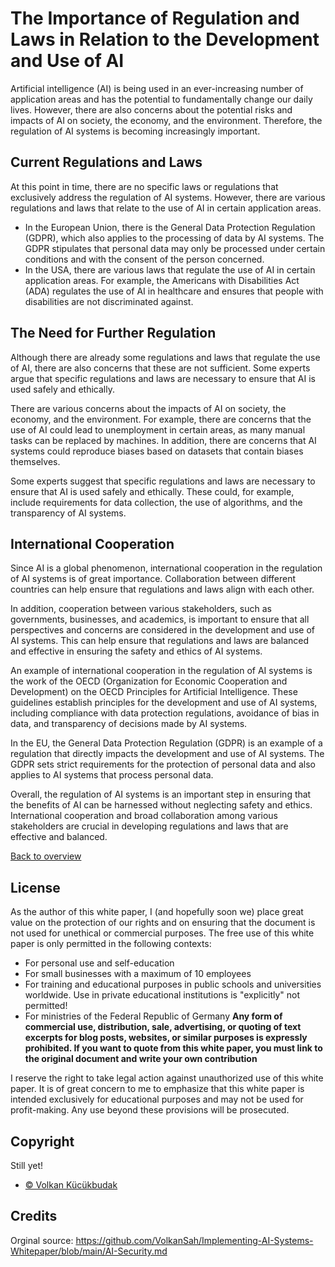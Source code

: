 # The Importance of Regulation and Laws in Relation to the Development and Use of AI
Artificial intelligence (AI) is being used in an ever-increasing number of application areas and has the potential to fundamentally change our daily lives. However, there are also concerns about the potential risks and impacts of AI on society, the economy, and the environment. Therefore, the regulation of AI systems is becoming increasingly important.

## Current Regulations and Laws
At this point in time, there are no specific laws or regulations that exclusively address the regulation of AI systems. However, there are various regulations and laws that relate to the use of AI in certain application areas.

- In the European Union, there is the General Data Protection Regulation (GDPR), which also applies to the processing of data by AI systems. The GDPR stipulates that personal data may only be processed under certain conditions and with the consent of the person concerned.
- In the USA, there are various laws that regulate the use of AI in certain application areas. For example, the Americans with Disabilities Act (ADA) regulates the use of AI in healthcare and ensures that people with disabilities are not discriminated against.

## The Need for Further Regulation
Although there are already some regulations and laws that regulate the use of AI, there are also concerns that these are not sufficient. Some experts argue that specific regulations and laws are necessary to ensure that AI is used safely and ethically.

There are various concerns about the impacts of AI on society, the economy, and the environment. For example, there are concerns that the use of AI could lead to unemployment in certain areas, as many manual tasks can be replaced by machines. In addition, there are concerns that AI systems could reproduce biases based on datasets that contain biases themselves.

Some experts suggest that specific regulations and laws are necessary to ensure that AI is used safely and ethically. These could, for example, include requirements for data collection, the use of algorithms, and the transparency of AI systems.

## International Cooperation
Since AI is a global phenomenon, international cooperation in the regulation of AI systems is of great importance. Collaboration between different countries can help ensure that regulations and laws align with each other.

In addition, cooperation between various stakeholders, such as governments, businesses, and academics, is important to ensure that all perspectives and concerns are considered in the development and use of AI systems. This can help ensure that regulations and laws are balanced and effective in ensuring the safety and ethics of AI systems.

An example of international cooperation in the regulation of AI systems is the work of the OECD (Organization for Economic Cooperation and Development) on the OECD Principles for Artificial Intelligence. These guidelines establish principles for the development and use of AI systems, including compliance with data protection regulations, avoidance of bias in data, and transparency of decisions made by AI systems.

In the EU, the General Data Protection Regulation (GDPR) is an example of a regulation that directly impacts the development and use of AI systems. The GDPR sets strict requirements for the protection of personal data and also applies to AI systems that process personal data.

Overall, the regulation of AI systems is an important step in ensuring that the benefits of AI can be harnessed without neglecting safety and ethics. International cooperation and broad collaboration among various stakeholders are crucial in developing regulations and laws that are effective and balanced.


[Back to overview](README.md#Topics)

## License
As the author of this white paper, I (and hopefully soon we) place great value on the protection of our rights and on ensuring that the document is not used for unethical or commercial purposes. The free use of this white paper is only permitted in the following contexts:

- For personal use and self-education
- For small businesses with a maximum of 10 employees
- For training and educational purposes in public schools and universities worldwide. Use in private educational institutions is "explicitly" not permitted!
- For ministries of the Federal Republic of Germany
**Any form of commercial use, distribution, sale, advertising, or quoting of text excerpts for blog posts, websites, or similar purposes is expressly prohibited. If you want to quote from this white paper, you must link to the original document and write your own contribution**

I reserve the right to take legal action against unauthorized use of this white paper. It is of great concern to me to emphasize that this white paper is intended exclusively for educational purposes and may not be used for profit-making. Any use beyond these provisions will be prosecuted.

## Copyright
Still yet!
- [© Volkan Kücükbudak](https://github.com/volkansah)
## Credits
Orginal source: https://github.com/VolkanSah/Implementing-AI-Systems-Whitepaper/blob/main/AI-Security.md
